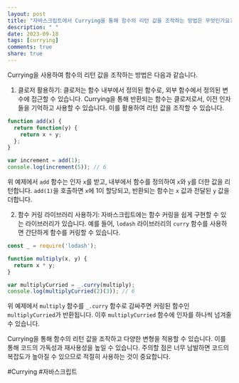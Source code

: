 ```yaml
---
layout: post
title: "자바스크립트에서 Currying을 통해 함수의 리턴 값을 조작하는 방법은 무엇인가요?"
description: " "
date: 2023-09-18
tags: [currying]
comments: true
share: true
---
```


Currying을 사용하여 함수의 리턴 값을 조작하는 방법은 다음과 같습니다.

1. 클로저 활용하기: 클로저는 함수 내부에서 정의된 함수로, 외부 함수에서 정의된 변수에 접근할 수 있습니다. Currying을 통해 반환되는 함수는 클로저로서, 이전 인자들을 기억하고 사용할 수 있습니다. 이를 활용하여 리턴 값을 조작할 수 있습니다.

```javascript
function add(x) {
  return function(y) {
    return x + y;
  };
}

var increment = add(1);
console.log(increment(5)); // 6
```

위 예제에서 `add` 함수는 인자 `x`를 받고, 내부에서 함수를 정의하여 `x`와 `y`를 더한 값을 리턴합니다. `add(1)`을 호출하면 `x`에 1이 할당되고, 반환되는 함수는 `x` 값과 전달된 `y` 값을 더합니다.

2. 함수 커링 라이브러리 사용하기: 자바스크립트에는 함수 커링을 쉽게 구현할 수 있는 라이브러리가 있습니다. 예를 들어, `lodash` 라이브러리의 `curry` 함수를 사용하면 간단하게 함수를 커링할 수 있습니다.

```javascript
const _ = require('lodash');

function multiply(x, y) {
  return x * y;
}

var multiplyCurried = _.curry(multiply);
console.log(multiplyCurried(2)(3)); // 6
```

위 예제에서 `multiply` 함수를 `_.curry` 함수로 감싸주면 커링된 함수인 `multiplyCurried`가 반환됩니다. 이후 `multiplyCurried` 함수에 인자를 하나씩 넘겨줄 수 있습니다.

Currying을 통해 함수의 리턴 값을 조작하고 다양한 변형을 적용할 수 있습니다. 이를 통해 코드의 가독성과 재사용성을 높일 수 있습니다. 주의할 점은 너무 남발하면 코드의 복잡도가 높아질 수 있으므로 적절히 사용하는 것이 중요합니다.

#Currying #자바스크립트